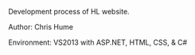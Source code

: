Development process of HL website.

Author: Chris Hume

Environment: VS2013 with ASP.NET, HTML, CSS, & C#
